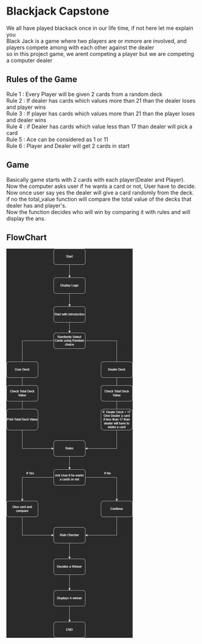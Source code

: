# Blackjack Capstone
We all have played blackack once in our life time, if not here let me explain you <br />
Black Jack is a game where two players are or mmore are involved, and players compete among with each other against the dealer <br />
so in this project game, we arent competing a player but we are competing a computer dealer<br />

## Rules of the Game
Rule 1 : Every Player will be given 2 cards from a random deck<br />
Rule 2 : If dealer has cards which values more than 21 than the dealer loses and player wins <br />
Rule 3 : If player has cards which values more than 21 than the player loses and dealer wins <br />
Rule 4 : if Dealer has cards which value less than 17 than dealer will pick a card<br />
Rule 5 : Ace can be considered as 1 or 11<br />
Rule 6 : Player and Dealer will get 2 cards in start 

## Game
Basically game starts with 2 cards with each player(Dealer and Player). <br />
Now the computer asks user if he wants a card or not, User have to decide. <br />
Now once user say yes the dealer will give a card randomly from the deck. <br />
if no the total_value function will compare the total value of the decks that dealer has and player's. <br /> 
Now the function decides who will win by comparing it with rules and will display the ans.
## FlowChart
![Alt text](https://github.com/Priyanshumg/100-Days-of-code-Challenge/blob/main/Blackjack%20Capstone/BlackJack%20Capstone.jpg?raw=true "Title")

